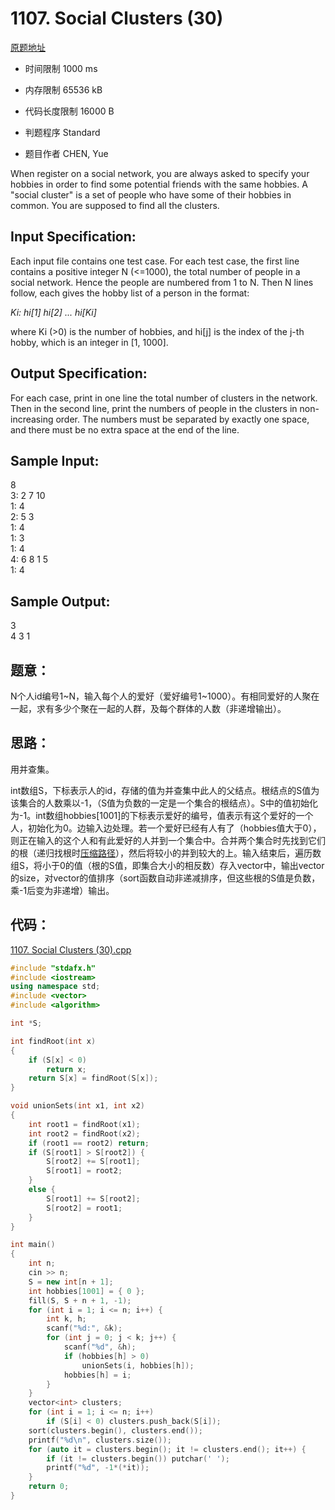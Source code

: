 ﻿# 1107. Social Clusters (30)

[原题地址](https://www.patest.cn/contests/pat-a-practise/1107)

* 时间限制 1000 ms



* 内存限制 65536 kB



* 代码长度限制 16000 B



* 判题程序 Standard 

* 题目作者 CHEN, Yue



When register on a social network, you are always asked to specify your hobbies in order to find some potential friends with the same hobbies. A "social cluster" is a set of people who have some of their hobbies in common. You are supposed to find all the clusters.

## Input Specification: 

Each input file contains one test case. For each test case, the first line contains a positive integer N (<=1000), the total number of people in a social network. Hence the people are numbered from 1 to N. Then N lines follow, each gives the hobby list of a person in the format:

*Ki: hi[1] hi[2] ... hi[Ki]*

where Ki (>0) is the number of hobbies, and hi[j] is the index of the j-th hobby, which is an integer in [1, 1000].

## Output Specification: 

For each case, print in one line the total number of clusters in the network. Then in the second line, print the numbers of people in the clusters in non-increasing order. The numbers must be separated by exactly one space, and there must be no extra space at the end of the line. 

## Sample Input:
8  
3: 2 7 10  
1: 4  
2: 5 3  
1: 4  
1: 3  
1: 4  
4: 6 8 1 5  
1: 4  

## Sample Output:
3  
4 3 1  

## 题意：

N个人id编号1\~N，输入每个人的爱好（爱好编号1\~1000）。有相同爱好的人聚在一起，求有多少个聚在一起的人群，及每个群体的人数（非递增输出）。

## 思路：

用并查集。

int数组S，下标表示人的id，存储的值为并查集中此人的父结点。根结点的S值为该集合的人数乘以-1，（S值为负数的一定是一个集合的根结点）。S中的值初始化为-1。int数组hobbies[1001]的下标表示爱好的编号，值表示有这个爱好的一个人，初始化为0。边输入边处理。若一个爱好已经有人有了（hobbies值大于0），则正在输入的这个人和有此爱好的人并到一个集合中。合并两个集合时先找到它们的根（递归找根时[压缩路径](http://www.icourse163.org/learn/ZJU-93001?tid=1002261004#/learn/content?type=detail&id=1003011847&cid=1003525114)），然后将较小的并到较大的上。输入结束后，遍历数组S，将小于0的值（根的S值，即集合大小的相反数）存入vector中，输出vector的size，对vector的值排序（sort函数自动非递减排序，但这些根的S值是负数，乘-1后变为非递增）输出。


## 代码：

[1107. Social Clusters (30).cpp](https://github.com/jerrykcode/PAT-Practise/blob/master/PAT%20Advanced%20Level%20Practise/1107.%20Social%20Clusters%20(30)/1107.%20Social%20Clusters%20(30).cpp)

```cpp
#include "stdafx.h"
#include <iostream>
using namespace std;
#include <vector>
#include <algorithm>

int *S;

int findRoot(int x)
{
	if (S[x] < 0)
		return x;
	return S[x] = findRoot(S[x]);
}

void unionSets(int x1, int x2)
{
	int root1 = findRoot(x1);
	int root2 = findRoot(x2);
	if (root1 == root2) return;
	if (S[root1] > S[root2]) {
		S[root2] += S[root1];
		S[root1] = root2;
	}
	else {
		S[root1] += S[root2];
		S[root2] = root1;
	}
}

int main()
{
	int n;
	cin >> n;
	S = new int[n + 1];
	int hobbies[1001] = { 0 };
	fill(S, S + n + 1, -1);
	for (int i = 1; i <= n; i++) {
		int k, h;
		scanf("%d:", &k);
		for (int j = 0; j < k; j++) {
			scanf("%d", &h);
			if (hobbies[h] > 0)
				unionSets(i, hobbies[h]);
			hobbies[h] = i;
		}
	}
	vector<int> clusters;
	for (int i = 1; i <= n; i++) 
		if (S[i] < 0) clusters.push_back(S[i]);
	sort(clusters.begin(), clusters.end());
	printf("%d\n", clusters.size());
	for (auto it = clusters.begin(); it != clusters.end(); it++) {
		if (it != clusters.begin()) putchar(' ');
		printf("%d", -1*(*it));
	}
    return 0;
}
```
